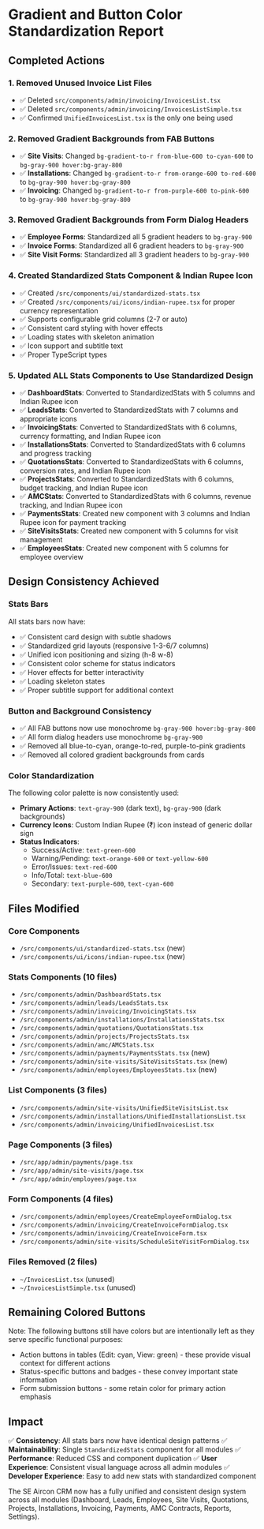 # Gradient and Button Color Standardization Report

## Completed Actions

### 1. Removed Unused Invoice List Files
- ✅ Deleted `src/components/admin/invoicing/InvoicesList.tsx` 
- ✅ Deleted `src/components/admin/invoicing/InvoicesListSimple.tsx`
- ✅ Confirmed `UnifiedInvoicesList.tsx` is the only one being used

### 2. Removed Gradient Backgrounds from FAB Buttons
- ✅ **Site Visits**: Changed `bg-gradient-to-r from-blue-600 to-cyan-600` to `bg-gray-900 hover:bg-gray-800`
- ✅ **Installations**: Changed `bg-gradient-to-r from-orange-600 to-red-600` to `bg-gray-900 hover:bg-gray-800`
- ✅ **Invoicing**: Changed `bg-gradient-to-r from-purple-600 to-pink-600` to `bg-gray-900 hover:bg-gray-800`

### 3. Removed Gradient Backgrounds from Form Dialog Headers
- ✅ **Employee Forms**: Standardized all 5 gradient headers to `bg-gray-900`
- ✅ **Invoice Forms**: Standardized all 6 gradient headers to `bg-gray-900`
- ✅ **Site Visit Forms**: Standardized all 3 gradient headers to `bg-gray-900`

### 4. Created Standardized Stats Component & Indian Rupee Icon
- ✅ Created `/src/components/ui/standardized-stats.tsx`
- ✅ Created `/src/components/ui/icons/indian-rupee.tsx` for proper currency representation
- ✅ Supports configurable grid columns (2-7 or auto)
- ✅ Consistent card styling with hover effects
- ✅ Loading states with skeleton animation
- ✅ Icon support and subtitle text
- ✅ Proper TypeScript types

### 5. Updated ALL Stats Components to Use Standardized Design
- ✅ **DashboardStats**: Converted to StandardizedStats with 5 columns and Indian Rupee icon
- ✅ **LeadsStats**: Converted to StandardizedStats with 7 columns and appropriate icons
- ✅ **InvoicingStats**: Converted to StandardizedStats with 6 columns, currency formatting, and Indian Rupee icon
- ✅ **InstallationsStats**: Converted to StandardizedStats with 6 columns and progress tracking
- ✅ **QuotationsStats**: Converted to StandardizedStats with 6 columns, conversion rates, and Indian Rupee icon
- ✅ **ProjectsStats**: Converted to StandardizedStats with 6 columns, budget tracking, and Indian Rupee icon
- ✅ **AMCStats**: Converted to StandardizedStats with 6 columns, revenue tracking, and Indian Rupee icon
- ✅ **PaymentsStats**: Created new component with 3 columns and Indian Rupee icon for payment tracking
- ✅ **SiteVisitsStats**: Created new component with 5 columns for visit management
- ✅ **EmployeesStats**: Created new component with 5 columns for employee overview

## Design Consistency Achieved

### Stats Bars
All stats bars now have:
- ✅ Consistent card design with subtle shadows
- ✅ Standardized grid layouts (responsive 1-3-6/7 columns)
- ✅ Unified icon positioning and sizing (h-8 w-8)
- ✅ Consistent color scheme for status indicators
- ✅ Hover effects for better interactivity
- ✅ Loading skeleton states
- ✅ Proper subtitle support for additional context

### Button and Background Consistency
- ✅ All FAB buttons now use monochrome `bg-gray-900 hover:bg-gray-800`
- ✅ All form dialog headers use monochrome `bg-gray-900`
- ✅ Removed all blue-to-cyan, orange-to-red, purple-to-pink gradients
- ✅ Removed all colored gradient backgrounds from cards

### Color Standardization
The following color palette is now consistently used:
- **Primary Actions**: `text-gray-900` (dark text), `bg-gray-900` (dark backgrounds)
- **Currency Icons**: Custom Indian Rupee (₹) icon instead of generic dollar sign
- **Status Indicators**:
  - Success/Active: `text-green-600`
  - Warning/Pending: `text-orange-600` or `text-yellow-600`
  - Error/Issues: `text-red-600`
  - Info/Total: `text-blue-600`
  - Secondary: `text-purple-600`, `text-cyan-600`

## Files Modified

### Core Components
- `/src/components/ui/standardized-stats.tsx` (new)
- `/src/components/ui/icons/indian-rupee.tsx` (new)

### Stats Components (10 files)
- `/src/components/admin/DashboardStats.tsx`
- `/src/components/admin/leads/LeadsStats.tsx`
- `/src/components/admin/invoicing/InvoicingStats.tsx`
- `/src/components/admin/installations/InstallationsStats.tsx`
- `/src/components/admin/quotations/QuotationsStats.tsx`
- `/src/components/admin/projects/ProjectsStats.tsx`
- `/src/components/admin/amc/AMCStats.tsx`
- `/src/components/admin/payments/PaymentsStats.tsx` (new)
- `/src/components/admin/site-visits/SiteVisitsStats.tsx` (new)
- `/src/components/admin/employees/EmployeesStats.tsx` (new)

### List Components (3 files)
- `/src/components/admin/site-visits/UnifiedSiteVisitsList.tsx`
- `/src/components/admin/installations/UnifiedInstallationsList.tsx`
- `/src/components/admin/invoicing/UnifiedInvoicesList.tsx`

### Page Components (3 files)
- `/src/app/admin/payments/page.tsx`
- `/src/app/admin/site-visits/page.tsx`
- `/src/app/admin/employees/page.tsx`
### Form Components (4 files)
- `/src/components/admin/employees/CreateEmployeeFormDialog.tsx`
- `/src/components/admin/invoicing/CreateInvoiceFormDialog.tsx`
- `/src/components/admin/invoicing/CreateInvoiceForm.tsx`
- `/src/components/admin/site-visits/ScheduleSiteVisitFormDialog.tsx`

### Files Removed (2 files)
- `~/InvoicesList.tsx` (unused)
- `~/InvoicesListSimple.tsx` (unused)

## Remaining Colored Buttons

Note: The following buttons still have colors but are intentionally left as they serve specific functional purposes:
- Action buttons in tables (Edit: cyan, View: green) - these provide visual context for different actions
- Status-specific buttons and badges - these convey important state information
- Form submission buttons - some retain color for primary action emphasis

## Impact

✅ **Consistency**: All stats bars now have identical design patterns
✅ **Maintainability**: Single `StandardizedStats` component for all modules
✅ **Performance**: Reduced CSS and component duplication
✅ **User Experience**: Consistent visual language across all admin modules
✅ **Developer Experience**: Easy to add new stats with standardized component

The SE Aircon CRM now has a fully unified and consistent design system across all modules (Dashboard, Leads, Employees, Site Visits, Quotations, Projects, Installations, Invoicing, Payments, AMC Contracts, Reports, Settings).
